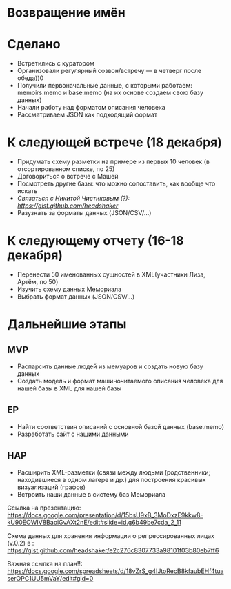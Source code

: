 # Возвращение имён

# Сделано 

* Встретились с куратором
* Организовали регулярный созвон/встречу — в четверг после обеда))0
* Получили первоначальные данные, с которыми работаем: memoirs.memo и base.memo (на их основе создаем свою базу данных)
* Начали работу над форматом описания человека
* Рассматриваем JSON как подходящий формат

# К следующей встрече (18 декабря)

* Придумать схему разметки на примере из первых 10 человек (в отсортированном списке, по 25)
* Договориться о встрече с Машей
* Посмотреть другие базы: что можно сопоставить, как вообще что искать
* *Связаться с Никитой Чистиковым (?): https://gist.github.com/headshaker*
* Разузнать за форматы данных (JSON/CSV/...)

# К следующему отчету (16-18 декабря)

* Перенести 50 именованных сущностей в XML(участники Лиза, Артём, по 50)
* Изучить схему данных Мемориала
* Выбрать формат данных (JSON/CSV/...)

# Дальнейшие этапы 
## MVP
* Распарсить данные людей из мемуаров  и создать новую базу данных 
* Создать модель и формат машиночитаемого описания человека для нашей базы в XML для нашей базы

## EP
* Найти соответствия описаний с основной базой данных (base.memo) 
* Разработать сайт с нашими данными

## HAP
* Расширить XML-разметки (связи между людьми (родственники; находившиеся в одном лагере и др.) для построения красивых визуализаций (графов)
* Встроить наши данные в систему баз Мемориала

Ссылка на презентацию: https://docs.google.com/presentation/d/15bsU9xB_3MoDxzE9kkw8-kU90EOWIV8BaoiGvAXt2nE/edit#slide=id.g6b49be7cda_2_11

Схема данных для хранения информации о репрессированных лицах (v.0.2) в : https://gist.github.com/headshaker/e2c276c8307733a98101f03b80eb7ff6

Важная ссылка на план!!:
https://docs.google.com/spreadsheets/d/18vZrS_g4IJtoRecB8kfaubEHf4tuaserOPC1UU5mVaY/edit#gid=0
